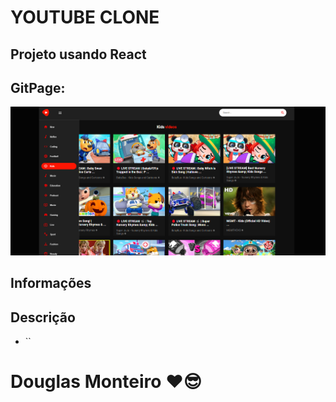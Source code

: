 # YOUTUBE CLONE

## Projeto usando React

## GitPage:

 <p align="center">
      <img src="src/assets/preview/home.png">
</p>

## Informações

###

## Descrição

- ``

# Douglas Monteiro ❤😎
